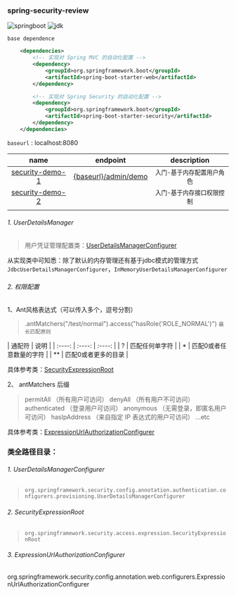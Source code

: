 ### spring-security-review
![springboot](https://img.shields.io/badge/springboot-2.5.0.RELEASE-brightgreen.svg) ![jdk](https://img.shields.io/badge/jdk->=1.8-blue.svg) 


`base dependence`
```xml
    <dependencies>
        <!-- 实现对 Spring MVC 的自动化配置 -->
        <dependency>
            <groupId>org.springframework.boot</groupId>
            <artifactId>spring-boot-starter-web</artifactId>
        </dependency>

        <!-- 实现对 Spring Security 的自动化配置 -->
        <dependency>
            <groupId>org.springframework.boot</groupId>
            <artifactId>spring-boot-starter-security</artifactId>
        </dependency>
    </dependencies>

```

`baseurl` : localhost:8080

| name |  endpoint    | description     |
| :----: | :----: | :----: |
|   [security-demo-1](./security-demo-1/README.md)   |   [{baseurl}/admin/demo](http://localhost:8080/test/demo)   |   `入门-基于内存配置用户角色`   |
|   [security-demo-2](./security-demo-2/README.md)  |      |    `入门-基于内存接口权限控制`  |
|      |      |      |



###### <span id="UserDetailsManager">1. UserDetailsManager</span>
> 用户凭证管理配置类：[UserDetailsManagerConfigurer](#UserDetailsManagerConfigurer)

从实现类中可知悉：除了默认的内存管理还有基于jdbc模式的管理方式
`JdbcUserDetailsManagerConfigurer`，`InMemoryUserDetailsManagerConfigurer`



###### <span id="accessConfigure">2. 权限配置</span>

1、Ant风格表达式（可以传入多个，逗号分割）
>.antMatchers("/test/normal").access("hasRole('ROLE_NORMAL')")
>`最长匹配原则`

| 通配符 |  说明    |
| :----: | :----: | :----: |
|   ?    |  匹配任何单字符   |
|   *    |   匹配0或者任意数量的字符   |
|   **   |      匹配0或者更多的目录   |

具体参考类：[SecurityExpressionRoot](#SecurityExpressionRoot)

2、 antMatchers 后缀
> permitAll （所有用户可访问）
> denyAll （所有用户不可访问）
> authenticated （登录用户可访问） 
> anonymous （无需登录，即匿名用户可访问）
> hasIpAddress （来自指定 IP 表达式的用户可访问）
> ...etc

具体参考类：[ExpressionUrlAuthorizationConfigurer](#ExpressionUrlAuthorizationConfigurer)



### 类全路径目录：

###### <span id="UserDetailsManagerConfigurer">1. UserDetailsManagerConfigurer</span>
>`org.springframework.security.config.annotation.authentication.configurers.provisioning.UserDetailsManagerConfigurer`


###### <span id="SecurityExpressionRoot">2. SecurityExpressionRoot</span>
>`org.springframework.security.access.expression.SecurityExpressionRoot`

###### <span id="ExpressionUrlAuthorizationConfigurer">3. ExpressionUrlAuthorizationConfigurer</span>
org.springframework.security.config.annotation.web.configurers.ExpressionUrlAuthorizationConfigurer
